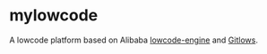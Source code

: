 # mylowcode

A lowcode platform based on Alibaba [lowcode-engine](https://github.com/alibaba/lowcode-engine) and [Gitlows](https://github.com/gitrows/gitrows).
